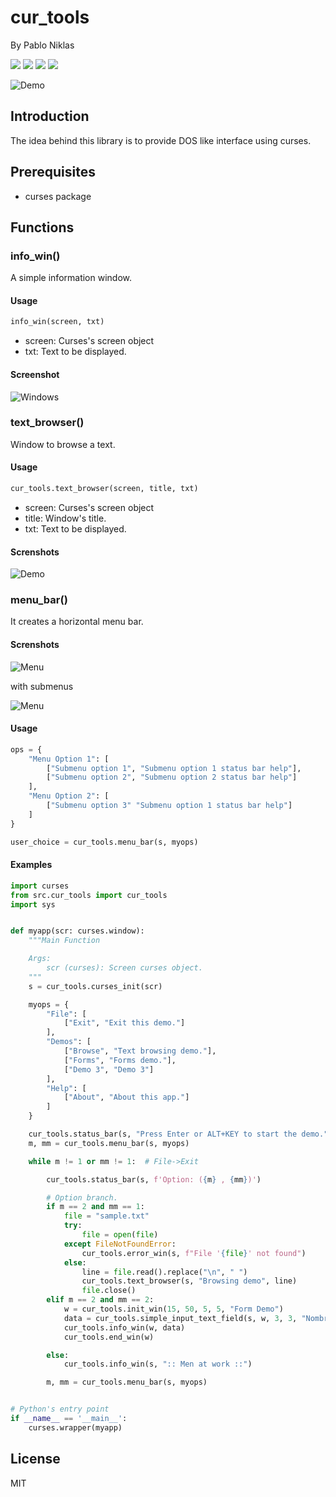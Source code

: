 # cur_tools
By Pablo Niklas 

<img src=https://img.shields.io/github/license/pabloniklas/CurTools> <img src=https://img.shields.io/github/v/release/pabloniklas/CurTools> <img src=https://img.shields.io/github/languages/top/pabloniklas/CurTools> <img src=https://img.shields.io/github/downloads/pabloniklas/cur_tools/total>


![Demo](https://raw.githubusercontent.com/pabloniklas/pyCursesMenu/main/screenshots/demo.gif "demo")

## Introduction

The idea behind this library is to provide DOS like interface using curses.

## Prerequisites

*  curses package

## Functions

### info_win()

A simple information window.

#### Usage

```python
info_win(screen, txt)
```

*  screen: Curses's screen object
*  txt: Text to be displayed.

#### Screenshot

![Windows](https://raw.githubusercontent.com/pabloniklas/pyCursesMenu/main/screenshots/windows.png "window")

### text_browser()

Window to browse a text.

#### Usage

```python
cur_tools.text_browser(screen, title, txt)
```


* screen: Curses's screen object
* title: Window's title.
* txt: Text to be displayed.

#### Screnshots

![Demo](https://raw.githubusercontent.com/pabloniklas/pyCursesMenu/main/screenshots/text_browser.gif "demo")


### menu_bar()

It creates a horizontal menu bar.

#### Screnshots

![Menu](https://raw.githubusercontent.com/pabloniklas/pyCursesMenu/main/screenshots/static_menu01.png "Menu bar")

with submenus

![Menu](https://raw.githubusercontent.com/pabloniklas/pyCursesMenu/main/screenshots/static_menu02.png "Submenu")

#### Usage

```python
ops = {
    "Menu Option 1": [
        ["Submenu option 1", "Submenu option 1 status bar help"],
        ["Submenu option 2", "Submenu option 2 status bar help"]
    ],
    "Menu Option 2": [
        ["Submenu option 3" "Submenu option 1 status bar help"]
    ]
}

user_choice = cur_tools.menu_bar(s, myops)
```

#### Examples

```python
import curses
from src.cur_tools import cur_tools
import sys


def myapp(scr: curses.window):
    """Main Function

    Args:
        scr (curses): Screen curses object.
    """
    s = cur_tools.curses_init(scr)

    myops = {
        "File": [
            ["Exit", "Exit this demo."]
        ],
        "Demos": [
            ["Browse", "Text browsing demo."],
            ["Forms", "Forms demo."],
            ["Demo 3", "Demo 3"]
        ],
        "Help": [
            ["About", "About this app."]
        ]
    }

    cur_tools.status_bar(s, "Press Enter or ALT+KEY to start the demo.")
    m, mm = cur_tools.menu_bar(s, myops)

    while m != 1 or mm != 1:  # File->Exit

        cur_tools.status_bar(s, f'Option: ({m} , {mm})')

        # Option branch.
        if m == 2 and mm == 1:
            file = "sample.txt"
            try:
                file = open(file)
            except FileNotFoundError:
                cur_tools.error_win(s, f"File '{file}' not found")
            else:
                line = file.read().replace("\n", " ")
                cur_tools.text_browser(s, "Browsing demo", line)
                file.close()
        elif m == 2 and mm == 2:
            w = cur_tools.init_win(15, 50, 5, 5, "Form Demo")
            data = cur_tools.simple_input_text_field(s, w, 3, 3, "Nombre", 20, "Text input demo.")
            cur_tools.info_win(w, data)
            cur_tools.end_win(w)

        else:
            cur_tools.info_win(s, ":: Men at work ::")

        m, mm = cur_tools.menu_bar(s, myops)


# Python's entry point
if __name__ == '__main__':
    curses.wrapper(myapp)
```

## License

MIT

